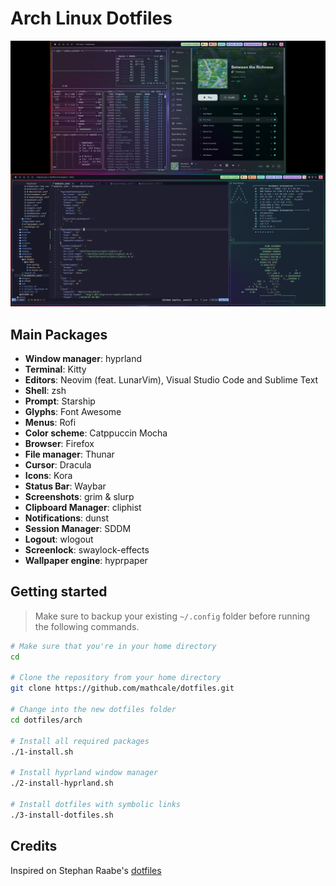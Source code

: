 # Arch Linux Dotfiles

![Screenshot](screenshot.png)

## Main Packages

- **Window manager**: hyprland
- **Terminal**: Kitty
- **Editors**: Neovim (feat. LunarVim), Visual Studio Code and Sublime Text
- **Shell**: zsh
- **Prompt**: Starship
- **Glyphs**: Font Awesome
- **Menus**: Rofi
- **Color scheme**: Catppuccin Mocha
- **Browser**: Firefox
- **File manager**: Thunar
- **Cursor**: Dracula
- **Icons**: Kora
- **Status Bar**: Waybar
- **Screenshots**: grim & slurp
- **Clipboard Manager**: cliphist
- **Notifications**: dunst
- **Session Manager**: SDDM
- **Logout**: wlogout
- **Screenlock**: swaylock-effects
- **Wallpaper engine**: hyprpaper

## Getting started

> Make sure to backup your existing `~/.config` folder before running the following commands.

```sh
# Make sure that you're in your home directory
cd

# Clone the repository from your home directory
git clone https://github.com/mathcale/dotfiles.git

# Change into the new dotfiles folder
cd dotfiles/arch

# Install all required packages
./1-install.sh

# Install hyprland window manager
./2-install-hyprland.sh

# Install dotfiles with symbolic links
./3-install-dotfiles.sh
```

## Credits

Inspired on Stephan Raabe's [dotfiles](https://gitlab.com/stephan-raabe/dotfiles)
